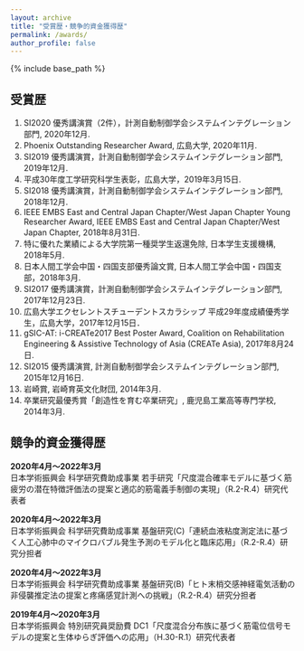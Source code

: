```yaml
---
layout: archive
title: "受賞歴・競争的資金獲得歴"
permalink: /awards/
author_profile: false
---
```

<!--
[English]({{ "/awards/" | relative_url }}){: .btn .btn--primary}
-->

{% include base_path %}


## 受賞歴

1. SI2020 優秀講演賞（2件），計測自動制御学会システムインテグレーション部門, 2020年12月.
2. Phoenix Outstanding Researcher Award, 広島大学, 2020年11月.
3. SI2019 優秀講演賞，計測自動制御学会システムインテグレーション部門, 2019年12月.
4. 平成30年度工学研究科学生表彰，広島大学，2019年3月15日.
5. SI2018 優秀講演賞，計測自動制御学会システムインテグレーション部門, 2018年12月.
6. IEEE EMBS East and Central Japan Chapter/West Japan Chapter Young Researcher Award, IEEE EMBS East and Central Japan Chapter/West Japan Chapter, 2018年8月31日.
7. 特に優れた業績による大学院第一種奨学生返還免除, 日本学生支援機構, 2018年5月.
8. 日本人間工学会中国・四国支部優秀論文賞, 日本人間工学会中国・四国支部，2018年3月.
9. SI2017 優秀講演賞，計測自動制御学会システムインテグレーション部門, 2017年12月23日.
10. 広島大学エクセレントスチューデントスカラシップ 平成29年度成績優秀学生，広島大学，2017年12月15日．
11. gSIC-AT: i-CREATe2017 Best Poster Award, Coalition on Rehabilitation Engineering & Assistive Technology of Asia (CREATe Asia), 2017年8月24日.
12. SI2015 優秀講演賞, 計測自動制御学会システムインテグレーション部門, 2015年12月16日.
13. 岩崎賞, 岩崎育英文化財団, 2014年3月.
14. 卒業研究最優秀賞「創造性を育む卒業研究」, 鹿児島工業高等専門学校, 2014年3月.



## 競争的資金獲得歴

**2020年4月〜2022年3月**<br>
日本学術振興会 科学研究費助成事業 若手研究「尺度混合確率モデルに基づく筋疲労の潜在特徴評価法の提案と適応的筋電義手制御の実現」（R.2-R.4）研究代表者

**2020年4月〜2022年3月**<br>
日本学術振興会 科学研究費助成事業 基盤研究(C)「連続血液粘度測定法に基づく人工心肺中のマイクロバブル発生予測のモデル化と臨床応用」（R.2-R.4）研究分担者

**2020年4月〜2022年3月**<br>
日本学術振興会 科学研究費助成事業 基盤研究(B)「ヒト末梢交感神経電気活動の非侵襲推定法の提案と疼痛感覚計測への挑戦」（R.2-R.4）研究分担者

**2019年4月〜2020年3月**<br>
日本学術振興会 特別研究員奨励費 DC1「尺度混合分布族に基づく筋電位信号モデルの提案と生体ゆらぎ評価への応用」（H.30-R.1）研究代表者


